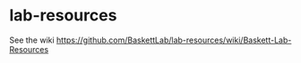 lab-resources
=============

See the wiki https://github.com/BaskettLab/lab-resources/wiki/Baskett-Lab-Resources
